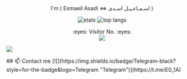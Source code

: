 <div align="center">
I'm ( Esmaeil Asadi <=> اسـمـاعـیـل اسـدی )
</div>
<p align="center">
  <img src="https://github-readme-stats.vercel.app/api?username=e01a&show_icons=true&theme=tokyonight" alt="stats" />
  <img src="https://github-readme-stats.vercel.app/api/top-langs/?username=e01a&layout=compact&theme=tokyonight" alt="top langs" />
</p>
<p align="center"> 
  :eyes: Visitor No. :eyes:<br>
  <img src="https://profile-counter.glitch.me/E01A/count.svg" />
</p>
<img src="https://raw.githubusercontent.com/Trilokia/Trilokia/379277808c61ef204768a61bbc5d25bc7798ccf1/bottom_header.svg" >
<br>
</p>
## 📫 Contact me
[![](https://img.shields.io/badge/Telegram-black?style=for-the-badge&logo=Telegram "Telegram")](https://t.me/E0_1A)
